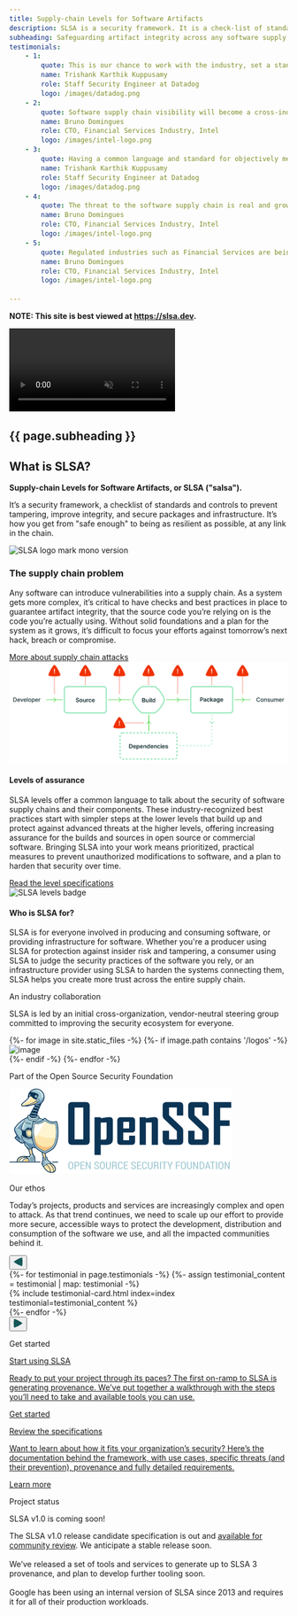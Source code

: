 ```yaml
---
title: Supply-chain Levels for Software Artifacts
description: SLSA is a security framework. It is a check-list of standards and controls to prevent tampering, improve integrity, and secure packages and infrastructure in your projects, businesses or enterprises. It’s how you get from safe enough to being as resilient as possible, at any link in the chain.
subheading: Safeguarding artifact integrity across any software supply chain
testimonials:
    - 1:
        quote: This is our chance to work with the industry, set a standard which we can all agree to, and work together to raise the collective bar.
        name: Trishank Karthik Kuppusamy
        role: Staff Security Engineer at Datadog
        logo: /images/datadog.png
    - 2:
        quote: Software supply chain visibility will become a cross-industry need to establish best practices and trusted evidence in each link.
        name: Bruno Domingues
        role: CTO, Financial Services Industry, Intel
        logo: /images/intel-logo.png
    - 3:
        quote: Having a common language and standard for objectively measuring our supply chain security is a must in order to even begin meeting EO 14028.
        name: Trishank Karthik Kuppusamy
        role: Staff Security Engineer at Datadog
        logo: /images/datadog.png
    - 4:
        quote: The threat to the software supply chain is real and growing, 650% from the last year. However, changing development process without slowing down is a major barrier.
        name: Bruno Domingues
        role: CTO, Financial Services Industry, Intel
        logo: /images/intel-logo.png
    - 5:
        quote: Regulated industries such as Financial Services are being more vocal on defining their responsibility on the software supply chain. Having control and traceability as a requirement is taking shape.
        name: Bruno Domingues
        role: CTO, Financial Services Industry, Intel
        logo: /images/intel-logo.png

---
```

<!--{% if false %}-->

**NOTE: This site is best viewed at https://slsa.dev.**

<!--{% endif %}-->

<!-- Hero -->
<section class="hero home flex justify-center items-center relative">
    <video class="absolute object-cover h-full w-full z-0" autoplay muted loop>
      <source src="images/v1.mp4" type="video/mp4">
      Your browser does not support the video tag.
    </video>
    <div class="wrapper inner text-green z-20">
        <h1 class="md:pr-32">{{ page.subheading }}</h1>
    </div>
</section>

<section class="section intro bg-light-green flex justify-center items-center pt-32 pb-16">
    <div class="wrapper inner w-full">
        <div class="flex flex-wrap justify-between items-center">
            <div class="text w-full md:w-1/2">
                <h2 class="h2 mb-8">What is SLSA?</h2>
                <p><strong>Supply-chain Levels for Software Artifacts, or SLSA ("salsa").</strong></p>
                <p>It’s a security framework, a checklist of standards and controls to prevent tampering, improve integrity, and secure packages and infrastructure. It’s how you get from "safe enough" to being as resilient as possible, at any link in the chain.</p>
            </div>
            <div class="w-full md:w-1/3 md:mt-0 mt-8">
                <img src="images/logo-mono.svg" alt="SLSA logo mark mono version">
            </div>
        </div>
    </div>
</section>
<section class="section bg-white flex flex-col justify-center items-center">
    <div class="wrapper inner w-full">
        <div class="flex flex-wrap justify-between items-start">
            <div class="text w-full md:w-1/3">
                <h3 class="h2 p-0">The supply chain problem</h3>
            </div>
            <div class="w-full md:w-1/2 md:mt-0 mt-8">
                <p>Any software can introduce vulnerabilities into a supply chain. As a system gets more complex, it’s critical to have checks and best practices in place to guarantee artifact integrity, that the source code you’re relying on is the code you’re actually using. Without solid foundations and a plan for the system as it grows, it’s difficult to focus your efforts against tomorrow’s next hack, breach or compromise.</p>
                <a href="spec/{{ site.current_spec_version }}/#supply-chain-threats" class="cta-link h5 font-semibold mt-8">More about supply chain attacks</a>
            </div>
        </div>
        <img class="mt-16 mx-auto w-full md:w-3/4" src="images/SupplyChainDiagram.svg" alt="the supply chain problem image">
    </div>
</section>
<section class="section bg-pastel-green flex flex-col justify-center items-center">
    <div class="wrapper inner w-full">
        <div class="flex flex-wrap justify-between items-center">
            <div class="text w-full md:w-1/2">
                <h4 class="h2 mb-8">Levels of assurance</h4>
                <p>SLSA levels offer a common language to talk about the security of software supply chains and their components. These industry-recognized best practices start with simpler steps at the lower levels that build up and protect against advanced threats at the higher levels, offering increasing assurance for the builds and sources in open source or commercial software. Bringing SLSA into your work means prioritized, practical measures to prevent unauthorized modifications to software, and a plan to harden that security over time.</p>
                <a href="spec/{{ site.current_spec_version }}/levels" class="cta-link h5 font-semibold mt-8">Read the level specifications</a>
            </div>
            <div class="w-full md:w-2/4 md:mt-0 mt-8 pl-12">
                <img class="w-3/4 mx-auto" src="images/badge-exploded.svg" alt="SLSA levels badge">
            </div>
    </div>
</section>
<section class="section bg-white flex flex-col justify-center items-center">
    <div class="wrapper inner w-full">
        <div class="flex flex-wrap justify-between items-start">
            <div class="text w-full md:w-1/3">
                <h4 class="h2 p-0">Who is SLSA for?</h4>
            </div>
            <div class="w-full md:w-1/2 md:mt-0 mt-8">
                <p>SLSA is for everyone involved in producing and consuming software, or providing infrastructure for software.
                Whether you're a producer using SLSA for protection against insider risk and tampering, a consumer using SLSA to judge the security practices of the software you rely, or an infrastructure provider using SLSA to harden the systems connecting them, SLSA helps you create more trust across the entire supply chain.<p>
            </div>
        </div>
    </div>
</section>
<section class="section bg-pastel-green flex flex-col justify-center items-center">
    <div class="wrapper inner w-full">
        <div class="flex flex-col justify-center items-center mb-16 text-center md:w-2/3 relative mx-auto">
            <p class="h2 mb-10">An industry collaboration</p>
            <p>SLSA is led by an initial cross-organization, vendor-neutral steering group committed to improving the security ecosystem for everyone.</p>
        </div>
        <div class="flex flex-wrap justify-center items-center text-center w-full relative mx-auto mb-16">
            {%- for image in site.static_files -%}
                {%- if image.path contains '/logos' -%}
                    <div class="w-full md:w-1/4 mb-12">
                        <img class="mx-auto w-5/12 md:8/12 h-auto" src="{{ site.baseurl }}{{ image.path }}" alt="image" />
                    </div>
                {%- endif -%}
            {%- endfor -%}
        </div>
    </div>
    <div class="wrapper inner w-full">
        <div class="flex flex-col justify-center items-center text-center md:w-2/3 relative mx-auto">
            <p class="h2 mb-10">Part of the Open Source Security Foundation</p>
        </div>
        <div class="flex flex-wrap justify-center items-center text-center w-full relative mx-auto">
            <div class="w-6/12 mx-auto">
                <img class="w-full mx-auto" src="images/openssf.svg" alt="OpenSSF logo" />
            </div>
        </div>
    </div>
</section>
<section x-data="{swiper: null}" x-init="swiper = new Swiper($refs.container, {
      loop: true,
      slidesPerView: 1,
      spaceBetween: 0,
      dots: true,
      breakpoints: {
        640: {
          slidesPerView: 1,
          spaceBetween: 0,
        },
        768: {
          slidesPerView: 1,
          spaceBetween: 0,
        },
        1024: {
          slidesPerView: 1,
          spaceBetween: 0,
        },
      },
    })"
  class="section bg-white flex flex-col justify-center items-center">
    <div class="wrapper inner w-full">
        <div class="flex flex-col justify-center items-center mb-16 text-center md:w-2/3 relative mx-auto">
            <p class="h2 mb-10">Our ethos</p>
            <p>Today’s projects, products and services are increasingly complex and open to attack. As that trend continues, we need to scale up our effort to provide more secure, accessible ways to protect the development, distribution and consumption of the software we use, and all the impacted communities behind it.</p>
        </div>
      <div class="w-full md:w-2/3 relative mx-auto">
        <div class="absolute inset-y-0 left-0 z-10 flex items-center">
            <button @click="swiper.slidePrev()"
                class="-ml-2 lg:-ml-12 flex justify-center items-center w-10 h-10 focus:outline-none">
                    <svg width="16" height="17" viewBox="0 0 16 17" fill="none" xmlns="http://www.w3.org/2000/svg"><path d="M15.2033 16.6509C16.2656 11.3624 16.2656 5.93933 15.2033 0.650878C9.66355 2.45134 4.4952 5.16732 3.49691e-07 8.65088C4.4952 12.1344 9.66355 14.8504 15.2033 16.6509Z" fill="#155757"/></svg>
                </button>
        </div>
        <div class="swiper-container" x-ref="container">
            <div class="swiper-wrapper">
              <!-- Slides -->
              {%- for testimonial in page.testimonials -%}
                  {%- assign testimonial_content = testimonial | map: testimonial -%}
                  <div class="swiper-slide p-4 bg-light-green rounded-lg">
                      {% include testimonial-card.html index=index testimonial=testimonial_content %}
                  </div>
              {%- endfor -%}
            </div>
        </div>
        <div class="absolute inset-y-0 right-0 z-10 flex items-center">
            <button @click="swiper.slideNext()"
                    class="-mr-2 lg:-mr-12 flex justify-center items-center w-10 h-10 focus:outline-none">
                    <svg width="16" height="17" viewBox="0 0 16 17" fill="none" xmlns="http://www.w3.org/2000/svg"><path d="M0.796665 16.6509C-0.265559 11.3624 -0.26556 5.93933 0.796663 0.650878C6.33645 2.45134 11.5048 5.16732 16 8.65088C11.5048 12.1344 6.33645 14.8504 0.796665 16.6509Z" fill="#155757"/></svg>
            </button>
        </div>
      </div>
    </div>
</section>
<section class="section bg-light-green flex justify-center items-center">
    <div class="wrapper inner w-full">
        <div class="flex flex-col justify-center items-center text-center md:mb-16 md:w-2/3 relative mx-auto">
            <p class="h2 mb-8">Get started</p>
        </div>
        <div class="flex flex-wrap justify-center w-6/7 mx-auto md:-ml-4">
            <div class="w-full md:w-1/2 getting_started_card md:pl-4 mb-8 md:mb-0">
              <a href="get-started#reaching-slsa-level-1" class="hover:no-underline">
                  <div class="bg-white h-full rounded-lg p-10 flex flex-col">
                      <p class="h3 font-semibold mb-8 md:mb-6">Start using SLSA</p>
                      <p>Ready to put your project through its paces? The first on-ramp to SLSA is generating provenance. We’ve put together a walkthrough with the steps you’ll need to take and available tools you can use.</p>
                      <p class="cta-link h5 font-semibold mt-auto pt-8 md:pt-0">Get started</p>
                  </div>
                </a>
            </div>
            <div class="w-full md:w-1/2 getting_started_card md:pl-4">
              <a href="spec/{{ site.current_spec_version }}/#specifications" class="hover:no-underline">
                  <div class="bg-white h-full rounded-lg p-10 flex flex-col">
                      <p class="h3 font-semibold mb-8 md:mb-6">Review the specifications</p>
                      <p>Want to learn about how it fits your organization’s security? Here’s the documentation behind the framework, with use cases, specific threats (and their prevention), provenance and fully detailed requirements.</p>
                      <p class="cta-link h5 font-semibold mt-auto pt-8 md:pt-0">Learn more</p>
                  </div>
                </a>
            </div>
        </div>
    </div>
</section>
<section class="section bg-green-dark flex justify-center items-center">
    <div class="wrapper inner w-full">
        <div class="flex flex-wrap justify-between items-start text-white">
            <div class="text w-full md:w-1/3">
                <p class="h2 p-0">Project status</p>
            </div>
            <div class="w-full md:w-1/2">
                <div class="rounded-lg text-green p-5 border border-green-400 inline-block mt-8 md:mt-0 mb-8 h4 font-semibold">SLSA v1.0 is coming soon!</div>
                <p>The SLSA v1.0 release candidate specification is out and <a href="/blog/2023/02/slsa-v1-rc">available for community review</a>. We anticipate a stable release soon. <br><br>
We’ve released a set of tools and services to generate up to SLSA 3 provenance, and plan to develop further tooling soon.<br><br>
Google has been using an internal version of SLSA since 2013 and requires it for all of their production workloads.</p>
            </div>
        </div>
    </div>
</section>
